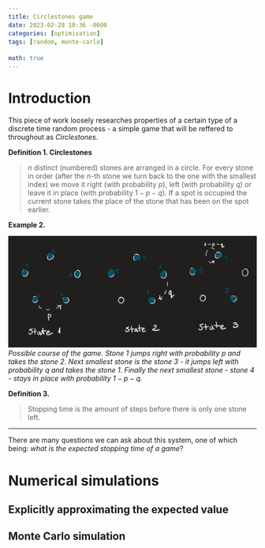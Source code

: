 ```yaml
---
title: Circlestones game
date: 2023-02-28 10:36 -0600
categories: [optimisation]
tags: [random, monte-carlo]

math: true
---
```


# Introduction

This piece of work loosely researches properties of a certain type of a discrete time random process - a simple game that will be reffered to throughout as *Circlestones*. 

**Definition 1. Circlestones**
> $n$ distinct (numbered) stones are arranged in a circle. For every stone in order (after the $n$-th stone we turn back to the one with the smallest index) we move it right (with probability $p$), left (with probability $q$) or leave it in place (with probability $1-p-q$). If a spot is occupied the current stone takes the place of the stone that has been on the spot earlier. 

**Example 2.**

![example of a game with $n=4$](/assets/img/example%201.jpg)
*Possible course of the game. Stone 1 jumps right with probability $p$ and takes the stone 2. Next smallest stone is the stone 3 - it jumps left with probability $q$ and takes the stone 1. Finally the next smallest stone - stone 4 - stays in place with probability $1-p-q$.*

**Definition 3.** 
> Stopping time is the amount of steps before there is only one stone left.

- - -

There are many questions we can ask about this system, one of which being: *what is the expected stopping time of a game*?

# Numerical simulations

## Explicitly approximating the expected value

## Monte Carlo simulation